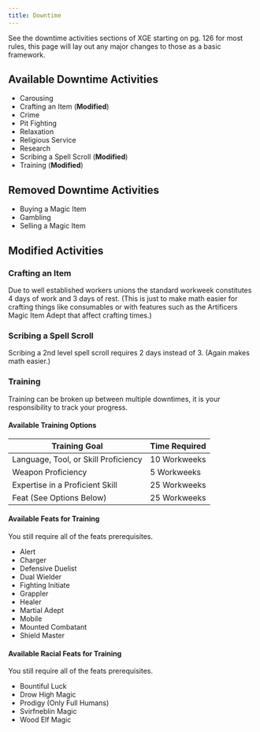 ```yaml
---
title: Downtime
---
```


See the downtime activities sections of XGE starting on pg. 126 for most rules, this page will lay out any major changes to those as a basic framework.

## Available Downtime Activities
- Carousing
- Crafting an Item (**Modified**)
- Crime
- Pit Fighting
- Relaxation
- Religious Service
- Research
- Scribing a Spell Scroll (**Modified**)
- Training (**Modified**)

## Removed Downtime Activities
- Buying a Magic Item
- Gambling
- Selling a Magic Item

## Modified Activities

### Crafting an Item
Due to well established workers unions the standard workweek constitutes 4 days of work and 3 days of rest. (This is just to make math easier for crafting things like consumables or with features such as the Artificers Magic Item Adept that affect crafting times.)

### Scribing a Spell Scroll
Scribing a 2nd level spell scroll requires 2 days instead of 3. (Again makes math easier.)

### Training
Training can be broken up between multiple downtimes, it is your responsibility to track your progress.
#### Available Training Options
| Training Goal | Time Required |
| --- | --- |
| Language, Tool, or Skill Proficiency | 10 Workweeks |
| Weapon Proficiency | 5 Workweeks |
| Expertise in a Proficient Skill | 25 Workweeks |
| Feat (See Options Below) | 25 Workweeks |

#### Available Feats for Training
You still require all of the feats prerequisites.
- Alert
- Charger
- Defensive Duelist
- Dual Wielder
- Fighting Initiate
- Grappler
- Healer
- Martial Adept
- Mobile
- Mounted Combatant
- Shield Master

#### Available Racial Feats for Training
You still require all of the feats prerequisites.
- Bountiful Luck
- Drow High Magic
- Prodigy (Only Full Humans)
- Svirfneblin Magic
- Wood Elf Magic
